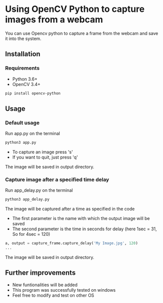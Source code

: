 # Using OpenCV Python to capture images from a webcam
You can use Opencv python to capture a frame from the webcam and save it into the system.

## Installation

### Requirements

  * Python 3.6+
  * OpenCV 3.4+ 
  ```bash
  pip install opencv-python
  ```
  
## Usage

### Default usage
Run app.py on the terminal
```bash
python3 app.py
```
* To capture an image press 's'
* If you want to quit, just press 'q'

The image will be saved in output directory.

### Capture image after a specified time delay
Run app_delay.py on the terminal
```bash
python3 app_delay.py
```

The image will be captured after a time as specified in the code
 * The first parameter is the name with which the output image will be saved
 * The second parameter is the time in seconds for delay (here 1sec = 31, So for 4sec = 120)
```python
a, output = capture_frame.capture_delay('My Image.jpg', 120)
...
```

The image will be saved in output directory.

## Further improvements
*  New funtionalities will be added
*  This program was successfully tested on windows 
*  Feel free to modify and test on other OS
